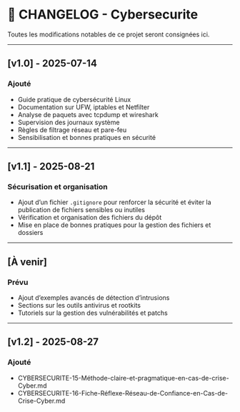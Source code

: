 # 📄 CHANGELOG - Cybersecurite

Toutes les modifications notables de ce projet seront consignées ici.

---

## [v1.0] - 2025-07-14
### Ajouté
- Guide pratique de cybersécurité Linux
- Documentation sur UFW, iptables et Netfilter
- Analyse de paquets avec tcpdump et wireshark
- Supervision des journaux système
- Règles de filtrage réseau et pare-feu
- Sensibilisation et bonnes pratiques en sécurité

---

## [v1.1] - 2025-08-21
### Sécurisation et organisation
- Ajout d’un fichier `.gitignore` pour renforcer la sécurité et éviter la publication de fichiers sensibles ou inutiles
- Vérification et organisation des fichiers du dépôt
- Mise en place de bonnes pratiques pour la gestion des fichiers et dossiers

---

## [À venir]
### Prévu
- Ajout d’exemples avancés de détection d’intrusions
- Sections sur les outils antivirus et rootkits
- Tutoriels sur la gestion des vulnérabilités et patchs

---

## [v1.2] - 2025-08-27
### Ajouté
- CYBERSECURITE-15-Méthode-claire-et-pragmatique-en-cas-de-crise-Cyber.md
- CYBERSECURITE-16-Fiche-Réflexe-Réseau-de-Confiance-en-Cas-de-Crise-Cyber.md
